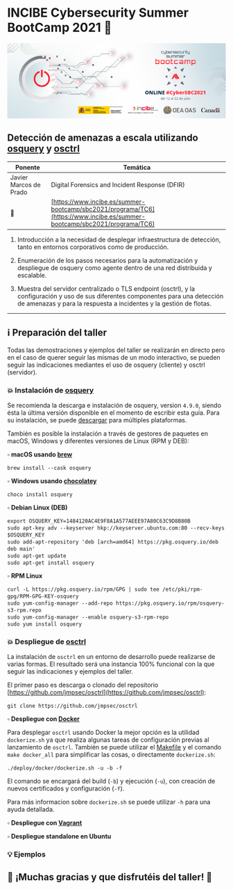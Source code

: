 # INCIBE Cybersecurity Summer BootCamp 2021 :closed_lock_with_key:

![INCIBE Cybersecurity Summer BootCamp 2021](banner.jpg)
## Detección de amenazas a escala utilizando [osquery](https://osquery.io) y [osctrl](https://osctrl.net)

Ponente | Temática
------------ | -------------
Javier Marcos de Prado | Digital Forensics and Incident Response (DFIR)
:link: | [https://www.incibe.es/summer-bootcamp/sbc2021/programa/TC6](https://www.incibe.es/summer-bootcamp/sbc2021/programa/TC6)

1. Introducción a la necesidad de desplegar infraestructura de detección, tanto en entornos corporativos como de producción.

2. Enumeración de los pasos necesarios para la automatización y despliegue de osquery como agente dentro de una red distribuida y escalable.

3. Muestra del servidor centralizado o TLS endpoint (osctrl), y la configuración y uso de sus diferentes componentes para una detección de amenazas y para la respuesta a incidentes y la gestión de flotas.

___

## :information_source: Preparación del taller

Todas las demostraciones y ejemplos del taller se realizarán en directo pero en el caso de querer seguir las mismas de un modo interactivo, se pueden seguir las indicaciones mediantes el uso de osquery (cliente) y osctrl (servidor).

### :boom: Instalación de [osquery](https://osquery.io)

Se recomienda la descarga e instalación de osquery, version `4.9.0`, siendo ésta la última versión disponible en el momento de escribir esta guía. Para su instalación, se puede [descargar](https://osquery.io/downloads/official/4.9.0) para múltiples plataformas.

También es posible la instalación a través de gestores de paquetes en macOS, Windows y diferentes versiones de Linux (RPM y DEB):

:white_small_square: **macOS usando [brew](https://brew.sh/)**
```shell
brew install --cask osquery
```

:white_small_square: **Windows usando [chocolatey](https://chocolatey.org/)**
```shell
choco install osquery
```

:white_small_square: **Debian Linux (DEB)**
```shell
export OSQUERY_KEY=1484120AC4E9F8A1A577AEEE97A80C63C9D8B80B
sudo apt-key adv --keyserver hkp://keyserver.ubuntu.com:80 --recv-keys $OSQUERY_KEY
sudo add-apt-repository 'deb [arch=amd64] https://pkg.osquery.io/deb deb main'
sudo apt-get update
sudo apt-get install osquery
```

:white_small_square: **RPM Linux**
```shell
curl -L https://pkg.osquery.io/rpm/GPG | sudo tee /etc/pki/rpm-gpg/RPM-GPG-KEY-osquery
sudo yum-config-manager --add-repo https://pkg.osquery.io/rpm/osquery-s3-rpm.repo
sudo yum-config-manager --enable osquery-s3-rpm-repo
sudo yum install osquery
```

### :boom: Despliegue de [osctrl](https://osctrl.net)

La instalación de `osctrl` en un entorno de desarrollo puede realizarse de varias formas. El resultado será una instancia 100% funcional con la que seguir las indicaciones y ejemplos del taller.

El primer paso es descarga o clonado del repositorio [https://github.com/jmpsec/osctrl](https://github.com/jmpsec/osctrl):

```shell
git clone https://github.com/jmpsec/osctrl
```

:white_small_square: **Despliegue con [Docker](https://www.docker.com/)**

Para desplegar `osctrl` usando Docker la mejor opción es la utilidad `dockerize.sh` ya que realiza algunas tareas de configuración previas al lanzamiento de `osctrl`. También se puede utilizar el [Makefile](https://github.com/jmpsec/osctrl/blob/master/Makefile) y el comando `make docker_all` para simplificar las cosas, o directamente `dockerize.sh`:

```shell
./deploy/docker/dockerize.sh -u -b -f
```

El comando se encargará del build (`-b`) y ejecución (`-u`), con creación de nuevos certificados y configuración (`-f`).

Para más informacion sobre `dockerize.sh` se puede utilizar `-h` para una ayuda detallada.

:white_small_square: **Despliegue con [Vagrant](https://www.vagrantup.com/)**

:white_small_square: **Despliegue standalone en Ubuntu**

### :bulb: Ejemplos

## :pray: ¡Muchas gracias y que disfrutéis del taller! :raised_hands:
